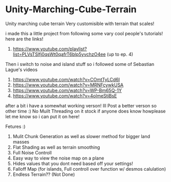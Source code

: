 # Unity-Marching-Cube-Terrain
Unity marching cube terrain 
Very customisible with terrain that scales!


i made this a little project from following some vary cool people's tutorials!
here are the links!
1. https://www.youtube.com/playlist?list=PLVsTSlfj0qsWt0qafrT6blp5yvchzO4ee (up to ep. 4) 

Then i switch to noise and island stuff so i followed  some of Sebastian Lague's videos
1. https://www.youtube.com/watch?v=COmtTyLCd6I
2. https://www.youtube.com/watch?v=MRNFcywkUSA
3. https://www.youtube.com/watch?v=WP-Bm65Q-1Y
4. https://www.youtube.com/watch?v=4olmeStiBsE

after a bit i have a somewhat working verson! Ill Post a better verson so other time :)
No Muilt Threading on it stock if anyone does know howplease let me know so i can put it on here!

Fetures :)
1. Mulit Chunk Generation as well as slower method for bigger land masses
2. Flat Shading as well as terrain smoothing
3. Full Noise Controll
4. Easy way to view the noise map on a plane
5. Hides values that you dont need based off your settings!
6. Falloff Map (for islands, Full controll over function w/ desmos calulation)
7. Endless Terrain?? (Not Done)

